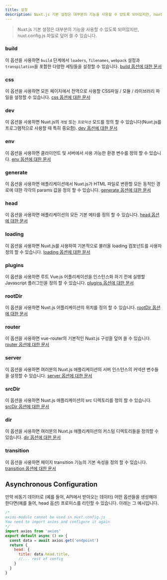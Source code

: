 ```yaml
---
title: 설정
description: Nuxt.js 기본 설정은 대부분의 기능을 사용할 수 있도록 되어있지만, nuxt.config.js 파일로 덮어 쓸 수 있습니다.
---
```

> Nuxt.js 기본 설정은 대부분의 기능을 사용할 수 있도록 되어있지만, nuxt.config.js 파일로 덮어 쓸 수 있습니다.

### build
이 옵션을 사용하면 `build` 단계에서 `loaders`, `filenames`, `webpack` 설정과 `transpilation`을 포함한  다양한 세팅들을 설정할 수 있습니다.
[build 옵션에 대한 문서](/api/configuration-build)

### css
이 옵션을 사용하면 모든 페이지에서 전역으로 사용할 CSS파일 / 모듈 / 라이브러리 파일을 설정할 수 있습니다.
[css 옵션에 대한 문서](/api/configuration-css)

### dev
이 옵션을 사용하면 Nuxt.js의 `개발` 또는 `프로덕션` 모드를 정의 할 수 있습니다(Nuxt.js를 프로그램적으로 사용할 때 특히 중요함).
[dev 옵션에 대한 문서](/api/configuration-dev)

### env
이 옵션을 사용하면 클라이언트 및 서버에서 사용 가능한 환경 변수를 정의 할 수 있습니다.
[env 옵션에 대한 문서](/api/configuration-env)

### generate
이 옵션을 사용하면 애플리케이션에서 Nuxt.js가 HTML 파일로 변환할 모든 동적인 경로에 대한 각각의 params 값을 정의 할 수 있습니다.
[generate 옵션에 대한 문서](/api/configuration-generate)

### head
이 옵션을 사용하면 애플리케이션의 모든 기본 메타를 정의 할 수 있습니다.
[head 옵션에 대한 문서](/api/configuration-head)

### loading
이 옵션을 사용하면 Nuxt.js를 사용하여 기본적으로 불러올 loading 컴포넌트를 사용자 정의 할 수 있습니다.
[loading 옵션에 대한 문서](/api/configuration-loading)

### plugins
이 옵션을 사용하면 루트 Vue.js 어플리케이션을 인스턴스화 하기 전에 실행할 Javascript 플러그인을 정의 할 수 있습니다.
[plugins 옵션에 대한 문서](/api/configuration-plugins)

### rootDir
이 옵션을 사용하면 Nuxt.js 어플리케이션의 위치를 정의 할 수 있습니다.
[rootDir 옵션에 대한 문서](/api/configuration-rootdir)

### router
이 옵션을 사용하면 vue-router의 기본적인 Nuxt.js 구성을 덮어 쓸 수 있습니다.
[router 옵션에 대한 문서](/api/configuration-router)

### server
이 옵션을 사용하면  여러분의 Nuxt.js 애플리케이션의 서버 인스턴스의 커넥션 변수들을 설정할 수 있습니다.
[server 옵션에 대한 문서](/api/configuration-server)

### srcDir
이 옵션을 사용하면 Nuxt.js 애플리케이션의 src 디렉토리를 정의 할 수 있습니다.
[srcDir 옵션에 대한 문서](/api/configuration-srcdir)

### dir
이 옵션을 사용하면 여러분의 Nuxt.js 애플리케이션의 커스텀 디렉토리들을 정의할 수 있습니다.
[dir 옵션에 대한 문서](/api/configuration-dir)

### transition
이 옵션을 사용하면 페이지 transition 기능의 기본 속성을 정의 할 수 있습니다.
[transition 옵션에 대한 문서](/api/configuration-transition)

## Asynchronous Configuration
만약 비동기 데이터로 (예를 들어, API에서 받아오는 데이터) 어떤 옵션들을 생성해야 한다면(예를 들어, head 옵션) 프로미스를 리턴할 수 있습니다. 아래는 그 예시입니다.
```js
/* 
axios-module cannot be used in nuxt.config.js
You need to import axios and configure it again
*/
import axios from 'axios'
export default async () => {
  const data = await axios.get('endpoint')
  return {
    head: {
      title: data.head.title,
      //... rest of config
    }
  }
}
```
